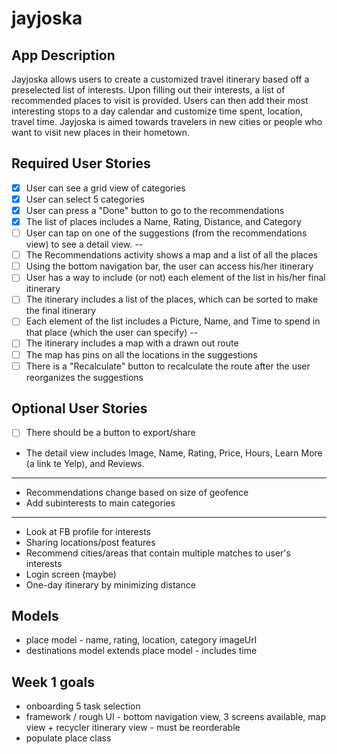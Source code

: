 # jayjoska

## App Description
Jayjoska allows users to create a customized travel itinerary based off a preselected list of interests. Upon filling out their interests, a list of recommended places to visit is provided. Users can then add their most interesting stops to a day calendar and customize time spent, location, travel time. Jayjoska is aimed towards travelers in new cities or people who want to visit new places in their hometown.


##  Required User Stories
* [X] User can see a grid view of categories
* [X] User can select 5 categories
* [X] User can press a "Done" button to go to the recommendations
* [x] The list of places includes a Name, Rating, Distance, and Category
* [ ] User can tap on one of the suggestions (from the recommendations view) to see a detail view.
--
* [ ] The Recommendations activity shows a map and a list of all the places
* [ ] Using the bottom navigation bar, the user can access his/her itinerary
* [ ] User has a way to include (or not) each element of the list in his/her final itinerary
* [ ] The itinerary includes a list of the places, which can be sorted to make the final itinerary
* [ ] Each element of the list includes a Picture, Name, and Time to spend in that place (which the user can specify)
--
* [ ] The itinerary includes a map with a drawn out route
* [ ] The map has pins on all the locations in the suggestions
* [ ] There is a "Recalculate" button to recalculate the route after the user reorganizes the suggestions

## Optional User Stories
* [ ] There should be a button to export/share
* The detail view includes Image, Name, Rating, Price, Hours, Learn More (a link te Yelp), and Reviews.
------------
* Recommendations change based on size of geofence
* Add subinterests to main categories
------------
* Look at FB profile for interests
* Sharing locations/post features 
* Recommend cities/areas that contain multiple matches to user's interests
* Login screen (maybe)
* One-day itinerary by minimizing distance

## Models 
* place model - name, rating, location, category imageUrl
* destinations model extends place model - includes time 

## Week 1 goals 
* onboarding 5 task selection 
* framework / rough UI - bottom navigation view, 3 screens available, map view + recycler itinerary view - must be reorderable 
* populate place class 
